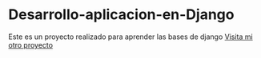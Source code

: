 # Desarrollo-aplicacion-en-Django
Este es un proyecto realizado para aprender las bases de django
[Visita mi otro proyecto](https://github.com/usuario/otro-proyecto)
